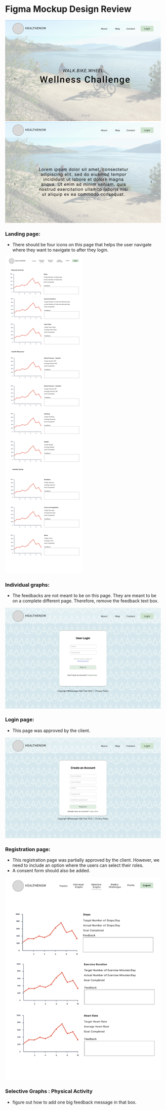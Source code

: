 # Figma Mockup Design Review
![](../images/figma/Homepage%20-%201.png?raw=true)
![](../images/figma/Homepage%20-%202.png?raw=true)

### Landing page:

- There should be four icons on this page that helps the user navigate where they want to navigate to after they login.

![](../images/figma/Individual%20Graphs.png?raw=true)

### Individual graphs:

- The feedbacks are not meant to be on this page. They are meant to be on a complete different page. Therefore, remove the feedback text box.

![](../images/figma/Login.png?raw=true)

### Login page:
- This page was approved by the client.

![](../images/figma/Register.png?raw=true)

### Registration page:
- This registration page was partially approved by the client. However, we need to include an option where the users can select their roles.
- A consent form should also be added.

![](../images/figma/Physical-Activity.png?raw=true)

### Selective Graphs : Physical Activity

- figure out how to add one big feedback message in that box. 
